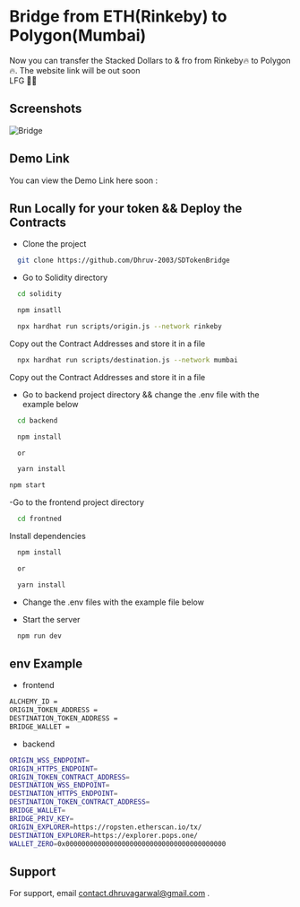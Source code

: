 # Bridge from ETH(Rinkeby) to Polygon(Mumbai)

Now you can transfer the Stacked Dollars to & fro from Rinkeby🔥 to Polygon 🔥. The website link will be out soon  
LFG 🚀🚀

## Screenshots

![Bridge](https://i.ibb.co/KF3ps0r/bridge.png)

## Demo Link

You can view the Demo Link here soon :

## Run Locally for your token && Deploy the Contracts

- Clone the project

```bash
  git clone https://github.com/Dhruv-2003/SDTokenBridge
```

- Go to Solidity directory

```bash
  cd solidity
```

```bash
  npm insatll
```

```bash
  npx hardhat run scripts/origin.js --network rinkeby
```

Copy out the Contract Addresses and store it in a file

```bash
  npx hardhat run scripts/destination.js --network mumbai
```

Copy out the Contract Addresses and store it in a file

- Go to backend project directory
  && change the .env file with the example below

```bash
  cd backend
```

```bash
  npm install

  or

  yarn install
```

```bash
npm start
```

-Go to the frontend project directory

```bash
  cd frontned
```

Install dependencies

```bash
  npm install

  or

  yarn install
```

- Change the .env files with the example file below

- Start the server

```bash
  npm run dev
```

## env Example

- frontend

```bash
ALCHEMY_ID =
ORIGIN_TOKEN_ADDRESS =
DESTINATION_TOKEN_ADDRESS =
BRIDGE_WALLET =
```

- backend

```bash
ORIGIN_WSS_ENDPOINT=
ORIGIN_HTTPS_ENDPOINT=
ORIGIN_TOKEN_CONTRACT_ADDRESS=
DESTINATION_WSS_ENDPOINT=
DESTINATION_HTTPS_ENDPOINT=
DESTINATION_TOKEN_CONTRACT_ADDRESS=
BRIDGE_WALLET=
BRIDGE_PRIV_KEY=
ORIGIN_EXPLORER=https://ropsten.etherscan.io/tx/
DESTINATION_EXPLORER=https://explorer.pops.one/
WALLET_ZERO=0x0000000000000000000000000000000000000000

```

## Support

For support, email contact.dhruvagarwal@gmail.com .
